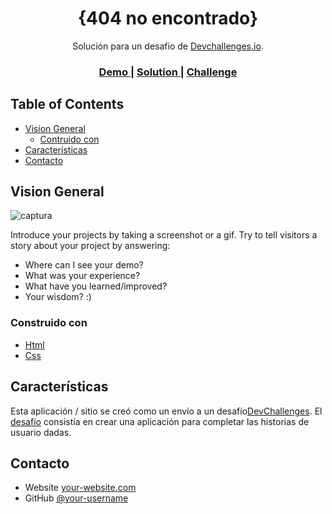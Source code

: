<!-- Please update value in the {}  -->

<h1 align="center">{404 no encontrado}</h1>

<div align="center">
   Solución para un  desafio de <a href="http://devchallenges.io" target="_blank">Devchallenges.io</a>.
</div>

<div align="center">
  <h3>
    <a href="https://{your-demo-link.your-domain}">
      Demo
    </a>
    <span> | </span>
    <a href="https://{your-url-to-the-solution}">
      Solution
    </a>
    <span> | </span>
    <a href="https://devchallenges.io/challenges/wBunSb7FPrIepJZAg0sY">
      Challenge
    </a>
  </h3>
</div>

<!-- TABLE OF CONTENTS -->

## Table of Contents

- [Vision General](#vision)
  - [Contruido con](#contruido-con)
- [Características](#caracteristicas)
- [Contacto](#contacto) 

<!-- OVERVIEW -->

## Vision General

![ captura](https://user-images.githubusercontent.com/16707738/92399059-5716eb00-f132-11ea-8b14-bcacdc8ec97b.png)

Introduce your projects by taking a screenshot or a gif. Try to tell visitors a story about your project by answering:

- Where can I see your demo?
- What was your experience?
- What have you learned/improved?
- Your wisdom? :)

### Construido con


- [Html](https://es.wikipedia.org/wiki/HTML)
- [Css](https://es.wikipedia.org/wiki/Hoja_de_estilos_en_cascada)


## Características


Esta aplicación / sitio se creó como un envío a un desafío[DevChallenges](https://devchallenges.io/challenges). El [desafío](https://devchallenges.io/challenges/wBunSb7FPrIepJZAg0sY) consistía en crear una aplicación para completar las historias de usuario dadas.

## Contacto

- Website [your-website.com](https://{your-web-site-link})
- GitHub [@your-username](https://{github.com/julianperna})

